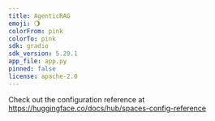 ```yaml
---
title: AgenticRAG
emoji: 🌖
colorFrom: pink
colorTo: pink
sdk: gradio
sdk_version: 5.29.1
app_file: app.py
pinned: false
license: apache-2.0
---
```


Check out the configuration reference at https://huggingface.co/docs/hub/spaces-config-reference
